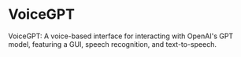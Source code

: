 # VoiceGPT
VoiceGPT: A voice-based interface for interacting with OpenAI's GPT model, featuring a GUI, speech recognition, and text-to-speech.
